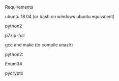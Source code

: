 Requirements

ubuntu 18.04 (or bash on windows ubuntu equivalent)

python2

p7zip-full

gcc and make (to compile unazlr)

python2:

Enum34

pycrypto